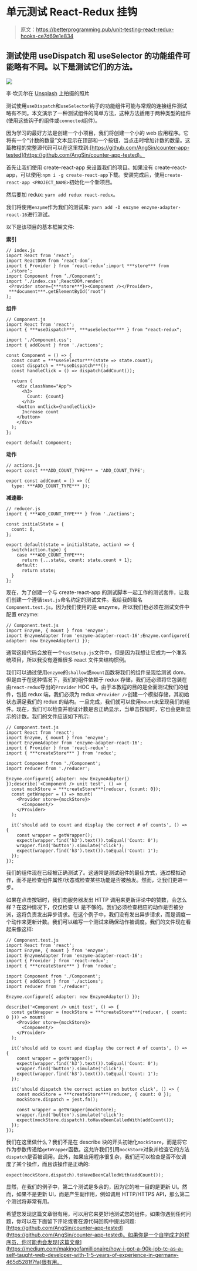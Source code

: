 # 单元测试 React-Redux 挂钩

> 原文：<https://betterprogramming.pub/unit-testing-react-redux-hooks-ce7d69e1e834>

## 测试使用 useDispatch 和 useSelector 的功能组件可能略有不同。以下是测试它们的方法。

![](img/706eab17a6ebc341daeecb426eedd0c0.png)

李·坎贝尔在 [Unsplash](https://unsplash.com/s/photos/web-design?utm_source=unsplash&utm_medium=referral&utm_content=creditCopyText) 上拍摄的照片

测试使用`useDispatch`和`useSelector`钩子的功能组件可能与常规的连接组件测试略有不同。本文演示了一种测试组件的简单方法，这种方法适用于两种类型的组件(使用这些钩子的组件或`connected`组件)。

因为学习的最好方法是创建一个小项目，我们将创建一个小的 web 应用程序。它将有一个“计数的数量”文本显示在顶部和一个按钮，当点击时增加计数的数量。这篇教程的完整源代码可以在这里找到:[https://github.com/AngSin/counter-app-tested](https://github.com/AngSin/counter-app-tested)。

首先让我们使用 create-react-app 来设置我们的项目。如果没有 create-react-app，可以使用:`npm i -g create-react-app`下载。安装完成后，使用`create-react-app <PROJECT_NAME>`初始化一个新项目。

然后要加 redux: `yarn add redux react-redux`。

我们将使用`enzyme`作为我们的测试库:
`yarn add -D enzyme enzyme-adapter-react-16`进行测试。

以下是该项目的基本框架文件:

**索引**

```
// index.js
import React from ‘react’;
import ReactDOM from ‘react-dom’;
import { Provider } from ‘react-redux’;import ***store*** from ‘./store’;
import Component from ‘./Component’;
import ‘./index.css’;ReactDOM.render(
 <Provider store={***store***}><Component /></Provider>,
 ***document***.getElementById(‘root’)
);
```

**组件**

```
// Component.js
import React from 'react';
import { ***useDispatch***, ***useSelector*** } from "react-redux";

import './Component.css';
import { addCount } from './actions';

const Component = () => {
  const count = ***useSelector***(state => state.count);
  const dispatch = ***useDispatch***();
  const handleClick = () => dispatch(addCount());

  return (
    <div className="App">
      <h3>
        Count: {count}
      </h3>
    <button onClick={handleClick}>
      Increase count
    </button>
    </div>
  );
};

export default Component;
```

**动作**

```
// actions.js
export const ***ADD_COUNT_TYPE*** = 'ADD_COUNT_TYPE';

export const addCount = () => ({
  type: ***ADD_COUNT_TYPE*** });
```

**减速器:**

```
// reducer.js
import { ***ADD_COUNT_TYPE*** } from './actions';

const initialState = {
  count: 0,
};

export default(state = initialState, action) => {
  switch(action.type) {
    case ***ADD_COUNT_TYPE***:
      return {...state, count: state.count + 1};
    default:
      return state;
  }
};
```

现在，为了创建一个与 create-react-app 的测试脚本一起工作的测试套件，让我们创建一个遵循`test.js`命名约定的测试文件。我给我的取名`Component.test.js`。因为我们使用的是 enzyme，所以我们也必须在测试文件中配置 enzyme:

```
// Component.test.js
import Enzyme, { mount } from 'enzyme';
import EnzymeAdapter from 'enzyme-adapter-react-16';Enzyme.configure({ adapter: new EnzymeAdapter() });
```

通常这段代码会放在一个`testSetup.js`文件中，但是因为我想让它成为一个准系统项目，所以我没有遵循很多 react 文件夹结构惯例。

我们可以通过使用`enzyme`的`shallow`或`mount`函数将我们的组件呈现给测试 dom，但是由于在这种情况下，我们的组件依赖于 redux 存储，我们还必须将它包装在由`react-redux`导出的`Provider` HOC 中。由于本教程的目的是全面测试我们的组件，包括 redux 端，我们必须为 redux `<Provider />`创建一个模拟存储，其初始状态满足我们的 redux 的结构。一旦完成，我们就可以使用`mount`来呈现我们的组件。现在，我们可以检查并验证计数是否正确显示，当单击按钮时，它也会更新显示的计数。我们的文件应该如下所示:

```
// Component.test.js
import React from 'react';
import Enzyme, { mount } from 'enzyme';
import EnzymeAdapter from 'enzyme-adapter-react-16';
import { Provider } from 'react-redux';
import { ***createStore*** } from 'redux';

import Component from './Component';
import reducer from './reducer';

Enzyme.configure({ adapter: new EnzymeAdapter() });describe('<Component /> unit test', () => {
  const mockStore = ***createStore***(reducer, {count: 0});
  const getWrapper = () => mount(
    <Provider store={mockStore}>
      <Component/>
    </Provider>
  );

  it('should add to count and display the correct # of counts', () => {
    const wrapper = getWrapper();
    expect(wrapper.find('h3').text()).toEqual('Count: 0');
    wrapper.find('button').simulate('click');
    expect(wrapper.find('h3').text()).toEqual('Count: 1');
  });
});
```

我们的组件现在已经被正确测试了。这通常是测试组件的最佳方式，通过模拟动作，而不是检查组件属性/状态或检查某些功能是否被触发。然而，让我们更进一步。

如果在点击按钮时，我们向服务器发出 HTTP 调用来更新评论中的赞数，会怎么样？在这种情况下，仅仅检查 UI 是不够的。我们必须检查相应的动作是否被分派，这将负责发出异步请求。在这个例子中，我们没有发出异步请求，而是调度一个动作来更新计数。我们可以编写一个测试来确保动作被调度。我们的文件现在看起来像这样:

```
// Component.test.js
import React from 'react';
import Enzyme, { mount } from 'enzyme';
import EnzymeAdapter from 'enzyme-adapter-react-16';
import { Provider } from 'react-redux';
import { ***createStore*** } from 'redux';

import Component from './Component';
import { addCount } from './actions';
import reducer from './reducer';

Enzyme.configure({ adapter: new EnzymeAdapter() });

describe('<Component /> unit test', () => {
  const getWrapper = (mockStore = ***createStore***(reducer, { count: 0 })) => mount(
    <Provider store={mockStore}>
      <Component/>
    </Provider>
  );

  it('should add to count and display the correct # of counts', () => {
    const wrapper = getWrapper();
    expect(wrapper.find('h3').text()).toEqual('Count: 0');
    wrapper.find('button').simulate('click');
    expect(wrapper.find('h3').text()).toEqual('Count: 1');
  });

  it('should dispatch the correct action on button click', () => {
    const mockStore = ***createStore***(reducer, { count: 0 });
    mockStore.dispatch = jest.fn();

    const wrapper = getWrapper(mockStore);
    wrapper.find('button').simulate('click');
    expect(mockStore.dispatch).toHaveBeenCalledWith(addCount());
  });
});
```

我们在这里做什么？我们不是在 describe 块的开头初始化`mockStore`，而是将它作为参数传递给`getWrapper`函数。这允许我们引用`mockStore`对象并检查它的方法`dispatch`是否被调用。此外，如果应用程序很复杂，我们还可以检查是否不仅调度了某个操作，而且该操作是正确的:

```
expect(mockStore.dispatch).toHaveBeenCalledWith(addCount());
```

显然，在我们的例子中，第二个测试是多余的，因为它的唯一目的是更新 UI。然而，如果不是更新 UI，而是产生副作用，例如调用 HTTP/HTTPS API，那么第二个测试将非常有用。

希望您发现这篇文章很有用，可以用它来更好地测试您的组件。如果你遇到任何问题，你可以在下面留下评论或者在源代码回购中提出问题:[https://github.com/AngSin/counter-app-tested](https://github.com/AngSin/counter-app-tested)。如果你是一个自学成才的程序员，你可能也会发现[这篇文章](https://medium.com/makingofamillionaire/how-i-got-a-90k-job-tc-as-a-self-taught-web-developer-with-1-5-years-of-experience-in-germany-465d5281f7fa)很有用。
